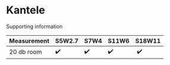 # Kantele
Supporting information



| Measurement | S5W2.7   | S7W4 | S11W6 | S18W11  |
|-------------|----------|------|-------|---------|
| 20 db room  | ✔️       | ✔️   | ✔️    | ️   ✔️  |
